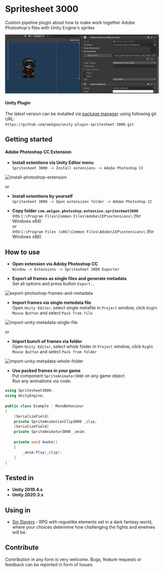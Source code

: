# Spritesheet 3000
Custom pipeline plugin about how to make work together Adobe Photoshop's files with Unity Engine's sprites
<p align="left">
  <img src="Readme/header-image.gif" alt="header-image"/>
</p>

#### Unity Plugin
The latest version can be installed via [package manager](https://docs.unity3d.com/Manual/upm-ui-giturl.html) using following git URL: \
```https://github.com/am1goo/unity-plugin-spritesheet-3000.git```

## Getting started
#### Adobe Photoshop CC Extension
- **Install extentions via Unity Editor menu**\
```Spritesheet 3000 -> Install extensions -> Adobe Photoshop CC```
<p align="left">
  <img src="Readme/install-photoshop-extension.png" alt="install-photoshop-extension"/>
</p>

or 

- **Install extentions by yourself**\
```Spritesheet 3000 -> Open extensions folder -> Adobe Photoshop CC```

- **Copy folder ```com.am1goo.photoshop.extension.spritesheet3000```**\
into ```C:\Program Files\Common Files\Adobe\CEP\extensions\``` (for Windows x64)\
or\
into ```C:\Program Files (x86)\Common Files\Adobe\CEP\extensions\``` (for Windows x86)

## How to use
- **Open extension via Adoby Photoshop CC**\
```Window -> Extensions -> Spritesheet 3000 Exporter```

- **Export all frames as single files and generate metadata**\
Set all options and press button ```Export..```
<p align="left">
  <img src="Readme/export-photoshop-frames-and-metadata.png" alt="export-photoshop-frames-and-metadata" width=500 height=auto/>
</p>

- **Import frames via single metedata file**\
Open ```Unity Editor```, select single metafile in ```Project``` window, click ```Right Mouse Button``` and select ```Pack from file```
<p align="left">
  <img src="Readme/import-unity-metadata-single-file.png" alt="import-unity-metadata-single-file"/>
</p>

or

- **Import bunch of frames via folder**\
Open ```Unity Editor```, select whole folder in ```Project``` window, click ```Right Mouse Button``` and select ```Pack from folder```
<p align="left">
  <img src="Readme/import-unity-metadata-whole-folder.png" alt="import-unity-metadata-whole-folder" />
</p>

- **Use packed frames in your game**\
Put component ```SpriteAnimator3000``` on any game object\
Run any animations via code:
```csharp
using Spritesheet3000;
using UnityEngine;

public class Example : MonoBehaviour
{
    [SerializeField]
    private SpriteAnimationClip3000 _clip;
    [SerializeField]
    private SpriteAnimator3000 _anim;

    private void Awake()
    {
        _anim.Play(_clip);
    }
}
```

## Tested in
- **Unity 2019.4.x**
- **Unity 2020.3.x**

## Using in
- [Sin Slayers](https://www.gog.com/en/game/sin_slayers) - RPG with roguelike elements set in a dark fantasy world, where your choices determine how challenging the fights and enemies will be.

## Contribute
Contribution in any form is very welcome. Bugs, feature requests or feedback can be reported in form of Issues.
